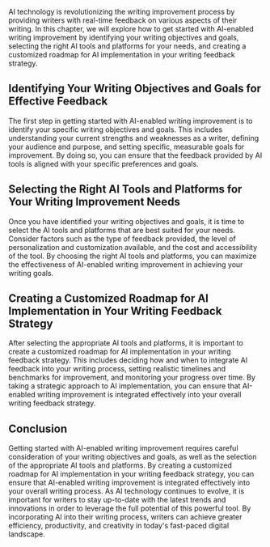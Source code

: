 
AI technology is revolutionizing the writing improvement process by providing writers with real-time feedback on various aspects of their writing. In this chapter, we will explore how to get started with AI-enabled writing improvement by identifying your writing objectives and goals, selecting the right AI tools and platforms for your needs, and creating a customized roadmap for AI implementation in your writing feedback strategy.

Identifying Your Writing Objectives and Goals for Effective Feedback
--------------------------------------------------------------------

The first step in getting started with AI-enabled writing improvement is to identify your specific writing objectives and goals. This includes understanding your current strengths and weaknesses as a writer, defining your audience and purpose, and setting specific, measurable goals for improvement. By doing so, you can ensure that the feedback provided by AI tools is aligned with your specific preferences and goals.

Selecting the Right AI Tools and Platforms for Your Writing Improvement Needs
-----------------------------------------------------------------------------

Once you have identified your writing objectives and goals, it is time to select the AI tools and platforms that are best suited for your needs. Consider factors such as the type of feedback provided, the level of personalization and customization available, and the cost and accessibility of the tool. By choosing the right AI tools and platforms, you can maximize the effectiveness of AI-enabled writing improvement in achieving your writing goals.

Creating a Customized Roadmap for AI Implementation in Your Writing Feedback Strategy
-------------------------------------------------------------------------------------

After selecting the appropriate AI tools and platforms, it is important to create a customized roadmap for AI implementation in your writing feedback strategy. This includes deciding how and when to integrate AI feedback into your writing process, setting realistic timelines and benchmarks for improvement, and monitoring your progress over time. By taking a strategic approach to AI implementation, you can ensure that AI-enabled writing improvement is integrated effectively into your overall writing feedback strategy.

Conclusion
----------

Getting started with AI-enabled writing improvement requires careful consideration of your writing objectives and goals, as well as the selection of the appropriate AI tools and platforms. By creating a customized roadmap for AI implementation in your writing feedback strategy, you can ensure that AI-enabled writing improvement is integrated effectively into your overall writing process. As AI technology continues to evolve, it is important for writers to stay up-to-date with the latest trends and innovations in order to leverage the full potential of this powerful tool. By incorporating AI into their writing process, writers can achieve greater efficiency, productivity, and creativity in today's fast-paced digital landscape.
